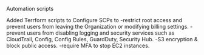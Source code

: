 Automation scripts

Added Terrform scripts to Configure SCPs to 
-restrict root access and prevent users from leaving the Organization or modifying billing settings.
-prevent users from disabling logging and security services such as CloudTrail, Config, Config Rules, GuardDuty, Security Hub.
-S3 encryption & block public access.
-require MFA to stop EC2 instances.
